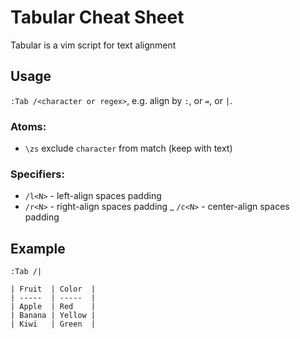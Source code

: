 # Tabular Cheat Sheet

Tabular is a vim script for text alignment

## Usage

`:Tab /<character or regex>`, e.g. align by `:`, or `=`, or `|`.

### Atoms:

- `\zs` exclude `character` from match (keep with text)

### Specifiers:

- `/l<N>` - left-align spaces padding
- `/r<N>` - right-align spaces padding
_ `/c<N>` - center-align spaces padding

## Example

`:Tab /|`

```
| Fruit  | Color  |
| -----  | -----  |
| Apple  | Red    |
| Banana | Yellow |
| Kiwi   | Green  |
```
